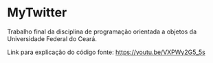 # MyTwitter
Trabalho final da disciplina de programação orientada a objetos da Universidade Federal do Ceará.

Link para explicação do código fonte:
https://youtu.be/VXPWy2G5_5s

